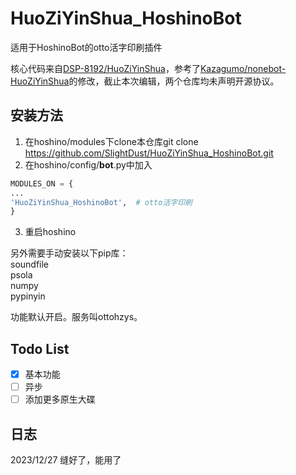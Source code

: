 # HuoZiYinShua_HoshinoBot

适用于HoshinoBot的otto活字印刷插件

核心代码来自[DSP-8192/HuoZiYinShua](https://github.com/DSP-8192/HuoZiYinShua)，参考了[Kazagumo/nonebot-HuoZiYinShua](https://github.com/Kazagumo/nonebot-HuoZiYinShua)的修改，截止本次编辑，两个仓库均未声明开源协议。

## 安装方法
1. 在hoshino/modules下clone本仓库git clone https://github.com/SlightDust/HuoZiYinShua_HoshinoBot.git
2. 在hoshino/config/__bot__.py中加入

```python
MODULES_ON = {
...
'HuoZiYinShua_HoshinoBot',  # otto活字印刷
}
```
3. 重启hoshino

另外需要手动安装以下pip库：  
soundfile  
psola  
numpy  
pypinyin  

功能默认开启。服务叫ottohzys。  

## Todo List
- [x] 基本功能  
- [ ] 异步  
- [ ] 添加更多原生大碟

## 日志
2023/12/27 缝好了，能用了  